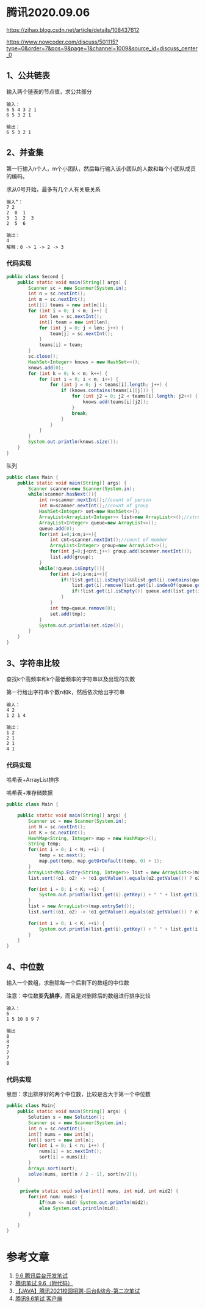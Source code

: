 # 腾讯2020.09.06





https://zihao.blog.csdn.net/article/details/108437612

https://www.nowcoder.com/discuss/501115?type=0&order=7&pos=9&page=1&channel=1009&source_id=discuss_center_0









## 1、公共链表

输入两个链表的节点值，求公共部分

```
输入：
6 5 4 3 2 1
6 5 3 2 1

输出：
6 5 3 2 1
```





## 2、并查集

第一行输入n个人，m个小团队，然后每行输入该小团队的人数和每个小团队成员的编码。

求从0号开始，最多有几个人有关联关系

```
输入“：
7 2 
2  0  1
3  1  2  3
2  5  6

输出：
4
解释：0 -> 1 -> 2 -> 3
```

### 代码实现



```java
public class Second {
    public static void main(String[] args) {
        Scanner sc = new Scanner(System.in);
        int n = sc.nextInt();
        int m = sc.nextInt();
        int[][] teams = new int[m][];
        for (int i = 0; i < m; i++) {
            int len = sc.nextInt();
            int[] team = new int[len];
            for (int j = 0; j < len; j++) {
                team[j] = sc.nextInt();
            }
            teams[i] = team;
        }
        sc.close();
        HashSet<Integer> knows = new HashSet<>();
        knows.add(0);
        for (int k = 0; k < m; k++) {
            for (int i = 0; i < m; i++) {
                for (int j = 0; j < teams[i].length; j++) {
                    if (knows.contains(teams[i][j])) {
                        for (int j2 = 0; j2 < teams[i].length; j2++) {
                            knows.add(teams[i][j2]);
                        }
                        break;
                    }
                }
            }
        }
        System.out.println(knows.size());
    }
}
```

队列

```java
public class Main {
    public static void main(String[] args) {
        Scanner scanner=new Scanner(System.in);
        while(scanner.hasNext()){
            int n=scanner.nextInt();//count of person
            int m=scanner.nextInt();//count of group
            HashSet<Integer> set=new HashSet<>();
            ArrayList<ArrayList<Integer>> list=new ArrayList<>();//structure of input
            ArrayList<Integer> queue=new ArrayList<>();
            queue.add(0);
            for(int i=0;i<m;i++){
                int cnt=scanner.nextInt();//count of member
                ArrayList<Integer> group=new ArrayList<>();
                for(int j=0;j<cnt;j++) group.add(scanner.nextInt());
                list.add(group);
            }
            while(!queue.isEmpty()){
                for(int i=0;i<m;i++){
                    if(!list.get(i).isEmpty()&&list.get(i).contains(queue.get(0))){
                        list.get(i).remove(list.get(i).indexOf(queue.get(0)));
                        if(!list.get(i).isEmpty()) queue.add(list.get(i).get(0));
                    }
                }
                int tmp=queue.remove(0);
                set.add(tmp);
            }
            System.out.println(set.size());
        }
    }
}
```



## 3、字符串比较

查找k个高频率和k个最低频率的字符串以及出现的次数

第一行给出字符串个数n和k，然后依次给出字符串

```
输入：
4 2 
1 2 1 4

输出：
1 2
2 1
2 1
4 1
```

### 代码实现

哈希表+ArrayList排序

哈希表+堆存储数据

```java
public class Main {

    public static void main(String[] args) {
        Scanner sc = new Scanner(System.in);
        int N = sc.nextInt();
        int K = sc.nextInt();
        HashMap<String, Integer> map = new HashMap<>();
        String temp;
        for(int i = 0; i < N; ++i) {
            temp = sc.next();
            map.put(temp, map.getOrDefault(temp, 0) + 1);
        }
        ArrayList<Map.Entry<String, Integer>> list = new ArrayList<>(map.entrySet());
        list.sort((o1, o2) -> !o1.getValue().equals(o2.getValue()) ? o2.getValue() - o1.getValue() : o1.getKey().compareTo(o2.getKey()));

        for(int i = 0; i < K; ++i) {
            System.out.println(list.get(i).getKey() + " " + list.get(i).getValue());
        }
        list = new ArrayList<>(map.entrySet());
        list.sort((o1, o2) -> !o1.getValue().equals(o2.getValue()) ? o1.getValue() - o2.getValue() : o1.getKey().compareTo(o2.getKey()));
        
        for(int i = 0; i < K; ++i) {
            System.out.println(list.get(i).getKey() + " " + list.get(i).getValue());
        }
    }
}
```







## 4、中位数

输入一个数组，求删除每一个后剩下的数组的中位数

注意：中位数要**先排序**，而且是对删除后的数组进行排序比较

```
输入：
6
1 5 10 8 9 7

输出
8
8
7
7
7
8
```

### 代码实现

思想：求出排序好的两个中位数，比较是否大于第一个中位数

```java
public class Main{
    public static void main(String[] args) {
        Solution s = new Solution();
        Scanner sc = new Scanner(System.in);
        int n = sc.nextInt();
        int[] nums = new int[n];
        int[] sort = new int[n];
        for(int i = 0; i < n; i++) {
            nums[i] = sc.nextInt();
            sort[i] = nums[i];
        }
        Arrays.sort(sort);
        solve(nums, sort[n / 2 - 1], sort[n/2]);
    }
    
     private static void solve(int[] nums, int mid, int mid2) {
        for(int num: nums) {
            if(num <= mid) System.out.println(mid2);
            else System.out.println(mid);
        }

    }
}
```







# 参考文章

1. [9.6 腾讯后台开发笔试](https://www.nowcoder.com/discuss/501123)
2. [腾讯笔试 9.6（附代码）](https://www.nowcoder.com/discuss/501115)
3. [【JAVA】腾讯2021校园招聘-后台&综合-第二次笔试](https://zihao.blog.csdn.net/article/details/108437612)
4. [腾讯9.6笔试 客户端](https://www.nowcoder.com/discuss/501107)